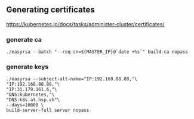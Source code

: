 ## Generating certificates

https://kubernetes.io/docs/tasks/administer-cluster/certificates/

### generate ca

```
./easyrsa --batch "--req-cn=${MASTER_IP}@`date +%s`" build-ca nopass
```

### generate keys

```
./easyrsa --subject-alt-name="IP:192.168.88.88,"\
"IP:192.168.88.88,"\
"IP:31.179.161.6,"\
"DNS:kubernetes,"\
"DNS:k8s.at.hsp.sh"\
--days=10000 \
build-server-full server nopass

```